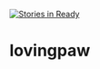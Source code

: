 [![Stories in Ready](https://badge.waffle.io/asu-cis-capstone/lovingpaw.png?label=ready&title=Ready)](https://waffle.io/asu-cis-capstone/lovingpaw)
# lovingpaw
